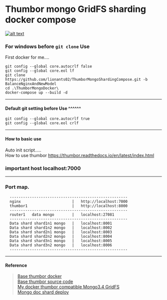 # Thumbor mongo GridFS sharding docker compose  
[![alt text](https://image.ibb.co/jVkN3k/indock_newmodel.png)](https://ibb.co/gXHD9Q)  
### For windows before `git clone` Use  

First docker for me....

```
git config --global core.autocrlf false
git config --global core.eol lf
git clone https://github.com/lionants02/ThumborMongoShardingCompose.git -b BalanceNginxAndNewModel
cd .\ThumborMongoDocker\
docker-compose up --build -d
```
---
#### Default git setting before Use ^^^^^^
```
git config --global core.autocrlf true
git config --global core.eol crlf
```
---
#### How to basic use  
Auto init script.....  
How to use thumbor https://thumbor.readthedocs.io/en/latest/index.html
### important host localhost:7000
---
### Port map.
```
  -----------------------------------------------------
  nginx                       |   http://localhost:7000
  thumbor1                    |   http://localhost:8000
  -----------------------------------------------------
  router1   data mongo        |   localhost:27081
  -----------------------------------------------------
  Data shard shard1n1 mongo   |   localhost:8001
  Data shard shard1n2 mongo   |   localhost:8002
  Data shard shard2n1 mongo   |   localhost:8003
  Data shard shard2n2 mongo   |   localhost:8004
  Data shard shard3n1 mongo   |   localhost:8005
  Data shard shard3n2 mongo   |   localhost:8006
  -----------------------------------------------------
```
---
#### Reference
> [Base thumbor docker](https://github.com/APSL/docker-thumbor)  
> [Base thumbor source code](https://github.com/thumbor/thumbor)  
> [My docker thumbor compatible Mongo3.4 GridFS](https://github.com/lionants02/ThumborMongoDocker)  
> [Mongo doc shard deploy](https://docs.mongodb.com/manual/tutorial/deploy-shard-cluster/)  
